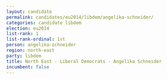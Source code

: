 ```yaml
---
layout: candidate
permalink: candidates/eu2014/libdem/angelika-schneider/
categories: candidate libdem
election: eu2014
list-rank: 1
list-rank-ordinal: 1st
person: angelika-schneider
region: north-east
party: libdem
title: North East - Liberal Democrats - Angelika Schneider
incumbent: false
---
```

